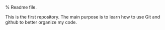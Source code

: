 % Readme file.

This is the first repository. 
The main purpose is to learn how to use Git and github to better organize my code.

